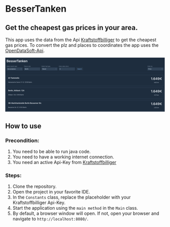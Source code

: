 # BesserTanken

## Get the cheapest gas prices in your area.

This app uses the data from the Api [Kraftstoffbilliger](https://kraftstoffbilliger.de/mts-k_api) to get the cheapest gas prices.
To convert the plz and places to coordinates the app uses the [OpenDataSoft-Api](https://public.opendatasoft.com/explore/dataset/georef-germany-postleitzahl/table/).

![image](src/main/resources/preview.png)

## How to use

### Precondition:

1. You need to be able to run java code.
2. You need to have a working internet connection.
3. You need an active Api-Key from [Kraftstoffbilliger](https://kraftstoffbilliger.de/mts-k_api)

### Steps:
1. Clone the repository.
2. Open the project in your favorite IDE.
3. In the `Constants` class, replace the placeholder with your Kraftstoffbilliger Api-Key.
4. Start the application using the `main method` in the `Main` class.
5. By default, a browser window will open. If not, open your browser and navigate to `http://localhost:8080/`.